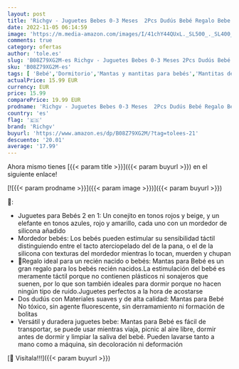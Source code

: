 ```yaml
---
layout: post
title: 'Richgv - Juguetes Bebes 0-3 Meses  2Pcs Dudús Bebé Regalo Bebe Doudou Mantas para Bebés Mantita Muñequito con Mordedor Peluches-Manta con Tacto Aterciopelado  Regalos para Bebes Recien Nacidos'
date: 2022-11-05 06:14:59
image: 'https://m.media-amazon.com/images/I/41chY44QUxL._SL500_._SL400_.jpg'
comments: true
category: ofertas
author: 'tole.es'
slug: 'B08Z79XG2M-es Richgv - Juguetes Bebes 0-3 Meses 2Pcs Dudús Bebé Regalo...'
sku: 'B08Z79XG2M-es'
tags: [ 'Bebé','Dormitorio','Mantas y mantitas para bebés','Mantitas de arrullo para capazos','Ropa de cama','bebe','bebé','bebés','richgv','🇪🇸', ]
actualPrice: 15.99 EUR
currency: EUR
price: 15.99
comparePrice: 19.99 EUR
prodname: 'Richgv - Juguetes Bebes 0-3 Meses  2Pcs Dudús Bebé Regalo Bebe Doudou Mantas para Bebés Mantita Muñequito con Mordedor Peluches-Manta con Tacto Aterciopelado  Regalos para Bebes Recien Nacidos'
country: 'es'
flag: '🇪🇸'
brand: 'Richgv'
buyurl: 'https://www.amazon.es/dp/B08Z79XG2M/?tag=tolees-21'
descuento: '20.01'
average: '17.99'
---
```


Ahora mismo tienes [{{< param title >}}]({{< param buyurl >}}) en el siguiente enlace!

[![{{< param prodname >}}]({{< param image >}})]({{< param buyurl >}})

🔎:

- Juguetes para Bebés 2 en 1: Un conejito en tonos rojos y beige, y un elefante en tonos azules, rojo y amarillo, cada uno con un mordedor de silicona añadido
- Mordedor bebés: Los bebés pueden estimular su sensibilidad táctil distinguiendo entre el tacto aterciopelado del de la pana, o el de la silicona con texturas del mordedor mientras lo tocan, muerden y chupan
- 🎁Regalo ideal para un recién nacido o bebés: Mantas para Bebé es un gran regalo para los bebés recién nacidos.La estimulación del bebé es meramente táctil porque no contienen plásticos ni sonajeros que suenen, por lo que son también ideales para dormir porque no hacen ningún tipo de ruido.Juguetes perfectos a la hora de acostarse
- Dos dudús con Materiales suaves y de alta calidad: Mantas para Bebé No tóxico, sin agente fluorescente, sin derramamiento ni formación de bolitas
- Versátil y duradera juguetes bebe: Mantas para Bebé es fácil de transportar, se puede usar mientras viaja, picnic al aire libre, dormir antes de dormir y limpiar la saliva del bebé. Pueden lavarse tanto a mano como a máquina, sin decoloración ni deformación

[🛒 Visítala!!!]({{< param buyurl >}})

